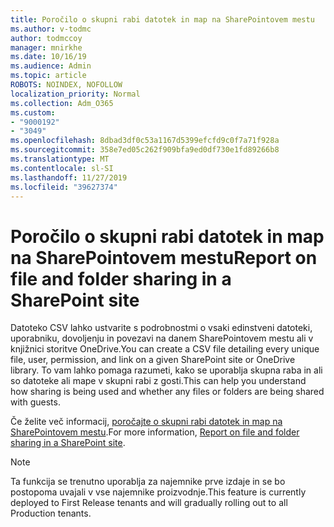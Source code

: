 ```yaml
---
title: Poročilo o skupni rabi datotek in map na SharePointovem mestu
ms.author: v-todmc
author: todmccoy
manager: mnirkhe
ms.date: 10/16/19
ms.audience: Admin
ms.topic: article
ROBOTS: NOINDEX, NOFOLLOW
localization_priority: Normal
ms.collection: Adm_O365
ms.custom:
- "9000192"
- "3049"
ms.openlocfilehash: 8dbad3df0c53a1167d5399efcfd9c0f7a71f928a
ms.sourcegitcommit: 358e7ed05c262f909bfa9ed0df730e1fd89266b8
ms.translationtype: MT
ms.contentlocale: sl-SI
ms.lasthandoff: 11/27/2019
ms.locfileid: "39627374"
---
```

# <a name="report-on-file-and-folder-sharing-in-a-sharepoint-site"></a><span data-ttu-id="8bb70-102">Poročilo o skupni rabi datotek in map na SharePointovem mestu</span><span class="sxs-lookup"><span data-stu-id="8bb70-102">Report on file and folder sharing in a SharePoint site</span></span>

<span data-ttu-id="8bb70-103">Datoteko CSV lahko ustvarite s podrobnostmi o vsaki edinstveni datoteki, uporabniku, dovoljenju in povezavi na danem SharePointovem mestu ali v knjižnici storitve OneDrive.</span><span class="sxs-lookup"><span data-stu-id="8bb70-103">You can create a CSV file detailing every unique file, user, permission, and link on a given SharePoint site or OneDrive library.</span></span> <span data-ttu-id="8bb70-104">To vam lahko pomaga razumeti, kako se uporablja skupna raba in ali so datoteke ali mape v skupni rabi z gosti.</span><span class="sxs-lookup"><span data-stu-id="8bb70-104">This can help you understand how sharing is being used and whether any files or folders are being shared with guests.</span></span>

<span data-ttu-id="8bb70-105">Če želite več informacij, [poročajte o skupni rabi datotek in map na SharePointovem mestu](https://docs.microsoft.com/sharepoint/sharing-reports).</span><span class="sxs-lookup"><span data-stu-id="8bb70-105">For more information, [Report on file and folder sharing in a SharePoint site](https://docs.microsoft.com/sharepoint/sharing-reports).</span></span>

> [!NOTE]
> <span data-ttu-id="8bb70-106">Ta funkcija se trenutno uporablja za najemnike prve izdaje in se bo postopoma uvajali v vse najemnike proizvodnje.</span><span class="sxs-lookup"><span data-stu-id="8bb70-106">This feature is currently deployed to First Release tenants and will gradually rolling out to all Production tenants.</span></span>